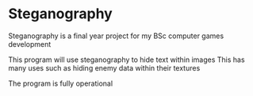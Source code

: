 # Steganography

Steganography is a final year project for my BSc computer games development

This program will use steganography to hide text within images
This has many uses such as hiding enemy data within their textures

The program is fully operational

